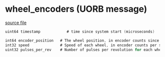 # wheel_encoders (UORB message)



[source file](https://github.com/PX4/PX4-Autopilot/blob/main/msg/wheel_encoders.msg)

```c
uint64 timestamp            # time since system start (microseconds)

int64 encoder_position   # The wheel position, in encoder counts since boot. Positive is forward rotation, negative is reverse rotation
int32 speed              # Speed of each wheel, in encoder counts per second. Positive is forward, negative is reverse
uint32 pulses_per_rev    # Number of pulses per revolution for each wheel

```
